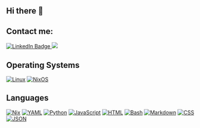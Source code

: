 ## Hi there 👋

<!--
**JeremiahSecrist/JeremiahSecrist** is a ✨ _special_ ✨ repository because its `README.md` (this file) appears on your GitHub profile.

Here are some ideas to get you started:

- 🔭 I’m currently working on ...
- 🌱 I’m currently learning ...
- 👯 I’m looking to collaborate on ...
- 🤔 I’m looking for help with ...
- 💬 Ask me about ...
- 📫 How to reach me: ...
- 😄 Pronouns: ...
- ⚡ Fun fact: ...
-->

<div id="badges">
  <h2>Contact me:</h1>
  <a href="https://www.linkedin.com/in/secrjd/">
    <img src="https://img.shields.io/badge/LinkedIn-blue?style=for-the-badge&logo=linkedin&logoColor=white" alt="LinkedIn Badge"/>
  </a>
  <a href="mailto:jeremiah@secrist.xyz">
  <img src="https://img.shields.io/badge/Proton%20Mail-6D4AFF?style=for-the-badge&logo=protonmail&logoColor=fff">
</div>
</a>
<div>
<h2>Operating Systems</h2>

[![Linux](https://img.shields.io/badge/Linux-FCC624?logo=linux&logoColor=black)](#) [![NixOS](https://img.shields.io/badge/NixOS-5277C3?logo=nixos&logoColor=fff)](#)  
</div>

<div> 
<h2>Languages</h2>

[![Nix](https://img.shields.io/badge/Nix-5277C3.svg?&logo=NixOS&logoColor=white)](#)  [![YAML](https://img.shields.io/badge/YAML-CB171E?logo=yaml&logoColor=fff)](#) 	[![Python](https://img.shields.io/badge/Python-3776AB?logo=python&logoColor=fff)](#) [![JavaScript](https://img.shields.io/badge/JavaScript-F7DF1E?logo=javascript&logoColor=000)](#) [![HTML](https://img.shields.io/badge/HTML-%23E34F26.svg?logo=html5&logoColor=white)](#) [![Bash](https://img.shields.io/badge/Bash-4EAA25?logo=gnubash&logoColor=fff)](#) [![Markdown](https://img.shields.io/badge/Markdown-%23000000.svg?logo=markdown&logoColor=white)](#) [![CSS](https://img.shields.io/badge/CSS-1572B6?logo=css3&logoColor=fff)](#) [![JSON](https://img.shields.io/badge/JSON-000?logo=json&logoColor=fff)](#) 
</div>
